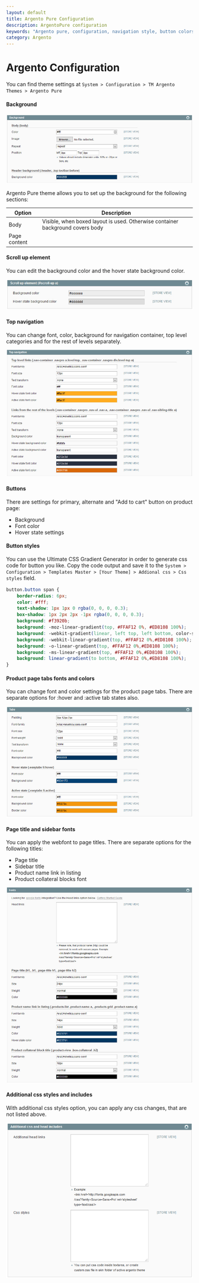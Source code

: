 ```yaml
---
layout: default
title: Argento Pure Configuration
description: ArgentoPure configuration
keywords: "Argento pure, configuration, navigation style, button colors, page font, sidebar font, page title, "
category: Argento
---
```


# Argento Configuration

You can find theme settings at `System > Configuration > TM Argento Themes > Argento Pure`

#### Background

![Background settings](/images/argento/mall/configuration-background.jpg)

Argento Pure theme allows you to set up the background for the following sections:

Option | Description
-------|------------
Body | Visible, when boxed layout is used. Otherwise container background covers body
Page content | 

#### Scroll up element

You can edit the background color and the hover state background color.

![Font settings](/images/argento/default/configuration-scroll-elements.jpg)

#### Top navigation

You can change font, color, background for navigation container, top level categories
and for the rest of levels separately.

![Navigation settings](/images/argento/mall/configuration-top-navigation.jpg)

#### Buttons

There are settings for primary, alternate and "Add to cart" button on product page:

- Background
- Font color
- Hover state settings

#### Button styles

You can use the Ultimate CSS Gradient Generator in order to generate css code for button you like. Copy the code output and save it to the `System > Configuration > Templates Master > [Your Theme] > Addional css > Css styles` field.

```css
button.button span {
    border-radius: 6px;
    color: #fff;
    text-shadow: 1px 1px 0 rgba(0, 0, 0, 0.3);
    box-shadow: 1px 2px 2px -1px rgba(0, 0, 0, 0.3);
    background: #f3920b;
    background: -moz-linear-gradient(top, #FFAF12 0%, #ED8108 100%);
    background: -webkit-gradient(linear, left top, left bottom, color-stop(0%,#FFAF12), color-stop(100%,#ED8108));
    background: -webkit-linear-gradient(top, #FFAF12 0%,#ED8108 100%);
    background: -o-linear-gradient(top, #FFAF12 0%,#ED8108 100%);
    background: -ms-linear-gradient(top, #FFAF12 0%,#ED8108 100%);
    background: linear-gradient(to bottom, #FFAF12 0%,#ED8108 100%);
}
```

#### Product page tabs fonts and colors

You can change font and color settings for the product page tabs. There are
separate options for :hover and :active tab states also.

![Tabs settings](/images/argento/mall/configuration-tabs.jpg)

#### Page title and sidebar fonts

You can apply the webfont to page titles. There are separate options for the following titles:

- Page title
- Sidebar title
- Product name link in listing
- Product collateral blocks font

![Font settings](/images/argento/mall/configuration-fonts.jpg)

#### Additional css styles and includes

With additional css styles option, you can apply any css changes, that are not
listed above.

![Css settings](/images/argento/pure2/configuration/css.png)
